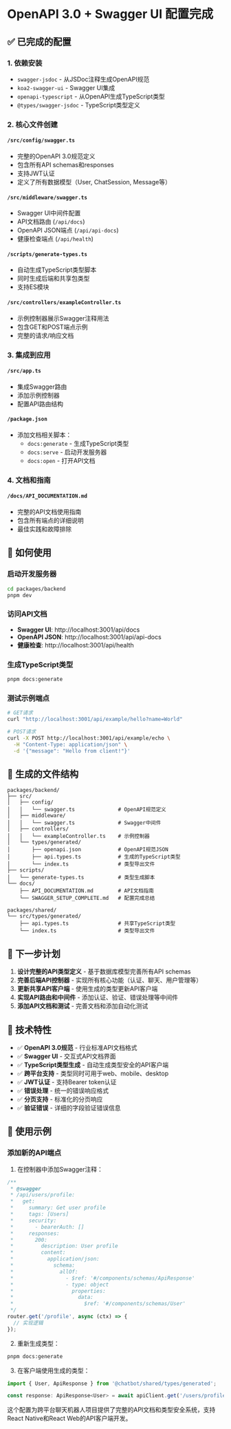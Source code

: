 # OpenAPI 3.0 + Swagger UI 配置完成

## ✅ 已完成的配置

### 1. 依赖安装
- `swagger-jsdoc` - 从JSDoc注释生成OpenAPI规范
- `koa2-swagger-ui` - Swagger UI集成
- `openapi-typescript` - 从OpenAPI生成TypeScript类型
- `@types/swagger-jsdoc` - TypeScript类型定义

### 2. 核心文件创建

#### `/src/config/swagger.ts`
- 完整的OpenAPI 3.0规范定义
- 包含所有API schemas和responses
- 支持JWT认证
- 定义了所有数据模型（User, ChatSession, Message等）

#### `/src/middleware/swagger.ts`
- Swagger UI中间件配置
- API文档路由 (`/api/docs`)
- OpenAPI JSON端点 (`/api/api-docs`)
- 健康检查端点 (`/api/health`)

#### `/scripts/generate-types.ts`
- 自动生成TypeScript类型脚本
- 同时生成后端和共享包类型
- 支持ES模块

#### `/src/controllers/exampleController.ts`
- 示例控制器展示Swagger注释用法
- 包含GET和POST端点示例
- 完整的请求/响应文档

### 3. 集成到应用

#### `/src/app.ts`
- 集成Swagger路由
- 添加示例控制器
- 配置API路由结构

#### `/package.json`
- 添加文档相关脚本：
  - `docs:generate` - 生成TypeScript类型
  - `docs:serve` - 启动开发服务器
  - `docs:open` - 打开API文档

### 4. 文档和指南

#### `/docs/API_DOCUMENTATION.md`
- 完整的API文档使用指南
- 包含所有端点的详细说明
- 最佳实践和故障排除

## 🚀 如何使用

### 启动开发服务器
```bash
cd packages/backend
pnpm dev
```

### 访问API文档
- **Swagger UI**: http://localhost:3001/api/docs
- **OpenAPI JSON**: http://localhost:3001/api/api-docs
- **健康检查**: http://localhost:3001/api/health

### 生成TypeScript类型
```bash
pnpm docs:generate
```

### 测试示例端点
```bash
# GET请求
curl "http://localhost:3001/api/example/hello?name=World"

# POST请求
curl -X POST http://localhost:3001/api/example/echo \
  -H "Content-Type: application/json" \
  -d '{"message": "Hello from client!"}'
```

## 📁 生成的文件结构

```
packages/backend/
├── src/
│   ├── config/
│   │   └── swagger.ts              # OpenAPI规范定义
│   ├── middleware/
│   │   └── swagger.ts              # Swagger中间件
│   ├── controllers/
│   │   └── exampleController.ts    # 示例控制器
│   └── types/generated/
│       ├── openapi.json            # OpenAPI规范JSON
│       ├── api.types.ts            # 生成的TypeScript类型
│       └── index.ts                # 类型导出文件
├── scripts/
│   └── generate-types.ts           # 类型生成脚本
└── docs/
    ├── API_DOCUMENTATION.md        # API文档指南
    └── SWAGGER_SETUP_COMPLETE.md   # 配置完成总结

packages/shared/
└── src/types/generated/
    ├── api.types.ts                # 共享TypeScript类型
    └── index.ts                    # 类型导出文件
```

## 🎯 下一步计划

1. **设计完整的API类型定义** - 基于数据库模型完善所有API schemas
2. **完善后端API控制器** - 实现所有核心功能（认证、聊天、用户管理等）
3. **更新共享API客户端** - 使用生成的类型更新API客户端
4. **实现API路由和中间件** - 添加认证、验证、错误处理等中间件
5. **添加API文档和测试** - 完善文档和添加自动化测试

## 🔧 技术特性

- ✅ **OpenAPI 3.0规范** - 行业标准API文档格式
- ✅ **Swagger UI** - 交互式API文档界面
- ✅ **TypeScript类型生成** - 自动生成类型安全的API客户端
- ✅ **跨平台支持** - 类型同时可用于web、mobile、desktop
- ✅ **JWT认证** - 支持Bearer token认证
- ✅ **错误处理** - 统一的错误响应格式
- ✅ **分页支持** - 标准化的分页响应
- ✅ **验证错误** - 详细的字段验证错误信息

## 📝 使用示例

### 添加新的API端点

1. 在控制器中添加Swagger注释：
```typescript
/**
 * @swagger
 * /api/users/profile:
 *   get:
 *     summary: Get user profile
 *     tags: [Users]
 *     security:
 *       - bearerAuth: []
 *     responses:
 *       200:
 *         description: User profile
 *         content:
 *           application/json:
 *             schema:
 *               allOf:
 *                 - $ref: '#/components/schemas/ApiResponse'
 *                 - type: object
 *                   properties:
 *                     data:
 *                       $ref: '#/components/schemas/User'
 */
router.get('/profile', async (ctx) => {
  // 实现逻辑
});
```

2. 重新生成类型：
```bash
pnpm docs:generate
```

3. 在客户端使用生成的类型：
```typescript
import { User, ApiResponse } from '@chatbot/shared/types/generated';

const response: ApiResponse<User> = await apiClient.get('/users/profile');
```

这个配置为跨平台聊天机器人项目提供了完整的API文档和类型安全系统，支持React Native和React Web的API客户端开发。
